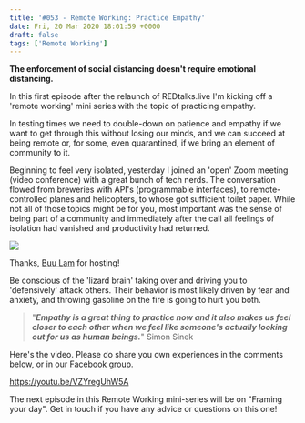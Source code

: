 ```yaml
---
title: '#053 - Remote Working: Practice Empathy'
date: Fri, 20 Mar 2020 18:01:59 +0000
draft: false
tags: ['Remote Working']
---
```


**The enforcement of social distancing doesn't require emotional distancing.**

In this first episode after the relaunch of REDtalks.live I'm kicking off a 'remote working' mini series with the topic of practicing empathy.

In testing times we need to double-down on patience and empathy if we want to get through this without losing our minds, and we can succeed at being remote or, for some, even quarantined, if we bring an element of community to it.

Beginning to feel very isolated, yesterday I joined an 'open' Zoom meeting (video conference) with a great bunch of tech nerds. The conversation flowed from breweries with API's (programmable interfaces), to remote-controlled planes and helicopters, to whose got sufficient toilet paper. While not all of those topics might be for you, most important was the sense of being part of a community and immediately after the call all feelings of isolation had vanished and productivity had returned.

![](https://media-exp1.licdn.com/dms/image/C5622AQFBtYXKBKowvA/feedshare-shrink_2048_1536/0?e=1587600000&v=beta&t=BP_GGCJXM3OJt-TNlXX6lw2m6yZVidj60V3h6wp3n-Y)

Thanks, [Buu Lam](https://www.linkedin.com/in/buulam/) for hosting!

Be conscious of the 'lizard brain' taking over and driving you to 'defensively' attack others. Their behavior is most likely driven by fear and anxiety, and throwing gasoline on the fire is going to hurt you both.

> "**_Empathy is a great thing to practice now and it also makes us feel closer to each other when we feel like someone's actually looking out for us as human beings._**" Simon Sinek

Here's the video. Please do share you own experiences in the comments below, or in our [Facebook group](https://www.facebook.com/groups/288667802117567/).

https://youtu.be/VZYregUhW5A

The next episode in this Remote Working mini-series will be on "Framing your day". Get in touch if you have any advice or questions on this one!